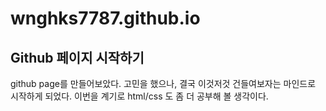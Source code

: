 # wnghks7787.github.io


## Github 페이지 시작하기
github page를 만들어보았다. 고민을 했으나, 결국 이것저것 건들여보자는 마인드로 시작하게 되었다.
이번을 계기로 html/css 도 좀 더 공부해 볼 생각이다.